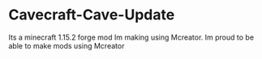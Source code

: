 # Cavecraft-Cave-Update
Its a minecraft 1.15.2 forge mod Im making using Mcreator. Im proud to be able to make mods using Mcreator
